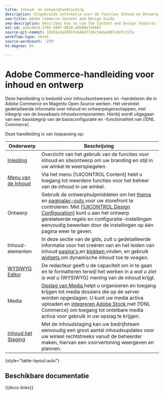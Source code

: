 ```yaml
---
title: Inhoud- en ontwerphandleiding
description: Uitgebreide informatie over de functies Inhoud en Ontwerp voor Adobe Commerce en Magento Open Source beheerders en eCommerce-marketers.
seo-title: Adobe Commerce Content and Design Guide
seo-description: Describes how to use the Content and Design features for Adobe Commerce and Magento Open Source.
exl-id: ad3cd024-1703-409f-9820-a0b90e7d460f
source-git-commit: 10281a3a36917eb46d7726c54daa507c9d7c21fe
workflow-type: tm+mt
source-wordcount: '273'
ht-degree: 0%

---
```


# Adobe Commerce-handleiding voor inhoud en ontwerp

Deze handleiding is bedoeld voor inhoudsontwerpers en -handelaren die in Adobe Commerce en Magento Open Source werken. Het verstrekt gedetailleerde informatie over inhoud en ontwerpeigenschappen, met inbegrip van de bouwbasis inhoudscomponenten. Hierbij wordt uitgegaan van een basisbegrip van de basisconfiguratie en -functionaliteit van [!DNL Commerce] .

Deze handleiding is van toepassing op:

| Onderwerp | Beschrijving |
| ------- | ----------- |
| [ Inleiding ](introduction.md) | Overzicht van het gebruik van de functies voor inhoud en siteontwerp om uw branding en stijl in uw winkel te weerspiegelen. |
| [ Menu van de Inhoud ](content-menu.md) | Via het menu [!UICONTROL Content] hebt u toegang tot meerdere functies voor het beheer van de inhoud in uw winkel. |
| Ontwerp | Gebruik de ontwerphulpmiddelen om het [ thema ](themes.md) en [ paginalay-outs ](page-layout.md) voor uw storefront te controleren. Met [[!UICONTROL Design Configuration]](configuration.md) kunt u aan het ontwerp gerelateerde regels en configuratie-instellingen eenvoudig bewerken door de instellingen op één pagina weer te geven. |
| Inhoud-elementen | In deze sectie van de gids, zult u gedetailleerde informatie voor het creëren van en het leiden van inhoud [ pagina&#39;s ](pages.md) en [ blokken ](blocks.md) vinden, en gebruik [ widgets ](widgets.md) om dynamische inhoud toe te voegen. |
| [ WYSIWYG Editor ](editor.md) | De redacteur geeft u de capaciteit om in te gaan en te formatteren terwijl het werken in a _wat u ziet is wat u_ (WYSIWYG) mening van de inhoud krijgt. |
| Media | [ Opslag van Media ](media-storage.md) helpt u organiseren en toegang krijgen tot media dossiers die op de server worden opgeslagen. U kunt uw media activa uploaden en [ integreren Adobe Stock ](adobe-stock.md) met [!DNL Commerce] om toegang tot ontelbare media activa voor gebruik in uw opslag te krijgen. |
| [ Inhoud het Staging ](content-staging.md) | Met de inhoudstaging kan uw bedrijfsteam eenvoudig een groot aantal inhoudsupdates voor uw winkel rechtstreeks vanuit de beheerder maken, hiervan een voorvertoning weergeven en plannen. |

{style="table-layout:auto"}

## Beschikbare documentatie

{{docs-links}}
